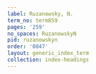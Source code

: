 ```yaml
---
label: Ruzanowsky, N.
term_no: term859
pages: '259'
no_spaces: RuzanowskyN
pid: ruzanowskyn
order: '0847'
layout: generic_index_term
collection: index-headings
---
```


